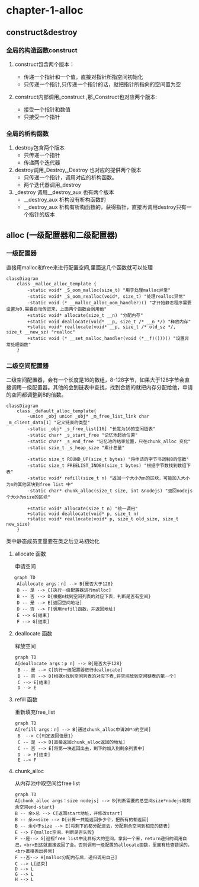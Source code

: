 # chapter-1-alloc

## construct&destroy

### 全局的构造函数construct

1. construct包含两个版本：
   * 传递一个指针和一个值，直接对指针所指空间初始化
   * 只传递一个指针,只传递一个指针的话，就把指针所指向的空间置为空

2. construct内部调用_construct ,那_Construct也对应两个版本:
   * 接受一个指针和数值
   * 只接受一个指针

### 全局的析构函数

1. destroy包含两个版本
   * 只传递一个指针
   * 传递两个迭代器
2. destroy调用_Destroy,_Destroy 也对应的提供两个版本
   * 只传递一个指针，调用对应的析构函数。
   * 两个迭代器调用_destroy
3. _destroy 调用__destroy_aux 也有两个版本
   * __destroy_aux 析构没有析构函数的
   * __destroy_aux 析构有析构函数的，获得指针，直接再调用destroy只有一个指针的版本

## alloc (一级配置器和二级配置器)

### 一级配置器

直接用malloc和free来进行配置空间,里面这几个函数就可以处理

```mermaid
classDiagram
    class _malloc_alloc_template {
        -static void* _S_oom_malloc(size_t) "用于处理malloc异常"
        -static void* _S_oom_realloc(void*, size_t) "处理realloc异常"
        -static void (* __malloc_alloc_oom_handler)() "才开始静态程序需要设置为0.需要自动传进来，上面两个函数会调用他"
        +static void* allocate(size_t __n) "分配内存"
        +static void deallocate(void* __p, size_t /* __n */) "释放内存"
        +static void* reallocate(void* __p, size_t /* old_sz */, size_t __new_sz) "realloc"
        +static void (* __set_malloc_handler(void (*__f)()))() "设置异常处理函数"
    }
```

### 二级空间配置器

二级空间配置器，会有一个长度是16的数组，8-128字节，如果大于128字节会直接调用一级配置器。其他的会到链表中查找，找到合适的就把内存分配给他，申请的空间都调整到8的倍数。

```mermaid
classDiagram
    class _default_alloc_template{
        -union _obj union _obj* _m_free_list_link char _m_client_data[1] "定义链表的类型"
        -static _obj* _s_free_list[16] "长度为16的空闲链表"
        -static char* _s_start_free "记忆池起始位置"
        -static char* _s_end_free "记忆池的结束位置，只在chunk_alloc 变化"
        -static szie_t _s_heap_size "累计总量"
        
        -static size_t ROUND_UP(size_t bytes) "将申请的字节书调制8的倍数"
        -static size_t FREELIST_INDEX(size_t bytes) "根据字节数找到数组下表"
        -static void* refill(size_t n) "返回一个大小为n的区块，可能加入大小为n的其他区块到free list 中"
        -static char* chunk_alloc(size_t size, int &nodejs) "返回nodejs个大小为size的区块"
        
        +static void* allocate(size_t n) "统一调用"
        +static void deallocate(void* p, size_t n) 
        +static void* reallocate(void* p, size_t old_size, size_t new_size)
    }
```
类中静态成员变量要在类之后立马初始化

1. allocate 函数 
   
   申请空间
```mermaid
   graph TD
    A[allocate args：n] --> B{是否大于128}
    B -- 是 --> C[执行一级配置器进行malloc]
    B -- 否 --> D{根据n找到空闲列表的对应下表，判断是否有空间}
    D -- 是 --> E[返回空间地址]
    D -- 否 --> F[调用refill函数，并返回地址]
    E --> G[结束]
    F --> G[结束]
```
2. deallocate 函数

   释放空间
   ```mermaid
   graph TD
   A[deallocate args：p n] --> B{是否大于128}
    B -- 是 --> C[执行一级配置器进行deallocate]
    B -- 否 --> D[根据n找到空闲列表的对应下表,将空间放到空闲链表的第一个]
    C --> E[结束]
    D --> E
   ```
3. refill 函数
   
   重新填充free_list

   ``` mermaid
   graph TD
   A[refill args：n] --> B[通过chunk_alloc申请20*n的空间]
    B  --> C{判定返回值是1}
    C -- 是 --> D[直接返回chunk_alloc返回的地址]
    C -- 否 --> E[将第一块返回出去，剩下的加入到剩余列表中]
    D --> F[结束]
    E --> F
   ```
4. chunk_alloc
   
   从内存池中取空间给free list

   ```mermaid
   graph TD
   A[chunk_alloc args：size nodejs] --> B{判断需要的总空间size*nodejs和剩余空间end-start}
   B -- 余>总 --> C[返回start地址，并修改start]
   B -- 余>=size --> D[计算一共能返回多少个，把所有的都返回]
   B -- 余小于size --> E[将剩下的都分配进去，分配剩余空间到相应的链表]
   E --> F{malloc空间，判断是否失败}
   F --是--> G[巡视free list中比目标大的空间，拿出一个来，return递归的调用自己，<br>到这就直接返回了会。否则调用一级配置的allocate函数，里面有检查错误的，<br>直接抛出异常]
   F --否--> H[malloc分配内存后，递归调用自己]
   C --> L[结束]
   D --> L
   G --> L
   H --> L

